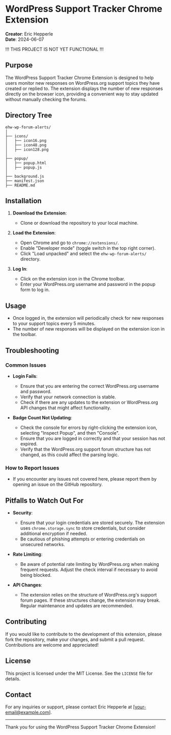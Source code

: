 # WordPress Support Tracker Chrome Extension

**Creator**: Eric Hepperle  
**Date**: 2024-06-07

!!! THIS PROJECT IS NOT YET FUNCTIONAL !!!

## Purpose

The WordPress Support Tracker Chrome Extension is designed to help users monitor new responses on WordPress.org support topics they have created or replied to. The extension displays the number of new responses directly on the browser icon, providing a convenient way to stay updated without manually checking the forums.

## Directory Tree

```
ehw-wp-forum-alerts/
│
├── icons/
│   ├── icon16.png
│   ├── icon48.png
│   ├── icon128.png
│
├── popup/
│   ├── popup.html
│   ├── popup.js
│
├── background.js
├── manifest.json
├── README.md
```

## Installation

1. **Download the Extension**:
    - Clone or download the repository to your local machine.

2. **Load the Extension**:
    - Open Chrome and go to `chrome://extensions/`.
    - Enable "Developer mode" (toggle switch in the top right corner).
    - Click "Load unpacked" and select the `ehw-wp-forum-alerts/` directory.

3. **Log In**:
    - Click on the extension icon in the Chrome toolbar.
    - Enter your WordPress.org username and password in the popup form to log in.

## Usage

- Once logged in, the extension will periodically check for new responses to your support topics every 5 minutes.
- The number of new responses will be displayed on the extension icon in the toolbar.

## Troubleshooting

### Common Issues

- **Login Fails**:
  - Ensure that you are entering the correct WordPress.org username and password.
  - Verify that your network connection is stable.
  - Check if there are any updates to the extension or WordPress.org API changes that might affect functionality.

- **Badge Count Not Updating**:
  - Check the console for errors by right-clicking the extension icon, selecting "Inspect Popup", and then "Console".
  - Ensure that you are logged in correctly and that your session has not expired.
  - Verify that the WordPress.org support forum structure has not changed, as this could affect the parsing logic.

### How to Report Issues

- If you encounter any issues not covered here, please report them by opening an issue on the GitHub repository.

## Pitfalls to Watch Out For

- **Security**:
  - Ensure that your login credentials are stored securely. The extension uses `chrome.storage.sync` to store credentials, but consider additional encryption if needed.
  - Be cautious of phishing attempts or entering credentials on unsecured networks.

- **Rate Limiting**:
  - Be aware of potential rate limiting by WordPress.org when making frequent requests. Adjust the check interval if necessary to avoid being blocked.

- **API Changes**:
  - The extension relies on the structure of WordPress.org's support forum pages. If these structures change, the extension may break. Regular maintenance and updates are recommended.

## Contributing

If you would like to contribute to the development of this extension, please fork the repository, make your changes, and submit a pull request. Contributions are welcome and appreciated!

## License

This project is licensed under the MIT License. See the `LICENSE` file for details.

## Contact

For any inquiries or support, please contact Eric Hepperle at [your-email@example.com].

---

Thank you for using the WordPress Support Tracker Chrome Extension!